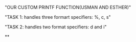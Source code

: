"OUR CUSTOM PRINTF FUNCTION(USMAN AND ESTHER)"

"TASK 1: handles three formart specifiers: %, c, s"

"TASK 2: handles two format specifiers: d and i"

** 
